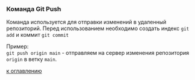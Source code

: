 ### Команда Git Push  
Команда используется для отправки изменений в удаленный репозиторий. Перед использованием необходимо создать индекс `git add` и коммит `git commit`

Пример:  
`git push origin main` - отправляем на сервер изменения репозитория `origin` в ветку `main`.

[к оглавлению](./readme.md)